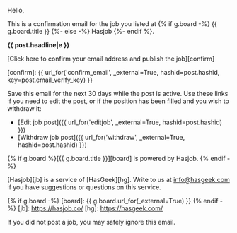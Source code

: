 Hello,

This is a confirmation email for the job you listed at {% if g.board -%} {{ g.board.title }} {%- else -%} Hasjob {%- endif %}.

**{{ post.headline|e }}**

[Click here to confirm your email address and publish the job][confirm]

[confirm]: {{ url_for('confirm_email', _external=True, hashid=post.hashid, key=post.email_verify_key) }}

Save this email for the next 30 days while the post is active. Use these
links if you need to edit the post, or if the position has been filled
and you wish to withdraw it:

* [Edit job post]({{ url_for('editjob', _external=True, hashid=post.hashid) }})
* [Withdraw job post]({{ url_for('withdraw', _external=True, hashid=post.hashid) }})

{% if g.board %}[{{ g.board.title }}][board] is powered by Hasjob. {% endif -%}

[Hasjob][jb] is a service of [HasGeek][hg]. Write to us at
info@hasgeek.com if you have suggestions or questions on this service.

{% if g.board -%}
[board]: {{ g.board.url_for(_external=True) }}
{% endif -%}
[jb]: https://hasjob.co/
[hg]: https://hasgeek.com/

If you did not post a job, you may safely ignore this email.
